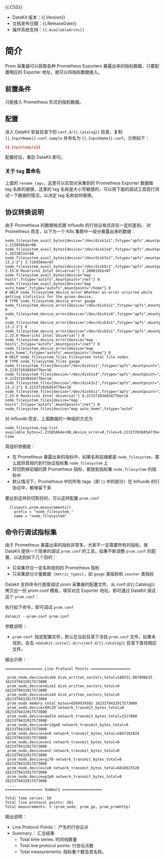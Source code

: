 {{.CSS}}

- DataKit 版本：{{.Version}}
- 文档发布日期：{{.ReleaseDate}}
- 操作系统支持：`{{.AvailableArchs}}`

# 简介

Prom 采集器可以获取各种 Prometheus Exporters 暴露出来的指标数据，只要配置相应的 Exporter 地址，就可以将指标数据接入。

## 前置条件

只能接入 Prometheus 形式的指标数据。

## 配置

进入 DataKit 安装目录下的 `conf.d/{{.Catalog}}` 目录，复制 `{{.InputName}}.conf.sample` 并命名为 `{{.InputName}}.conf`。示例如下：

```toml
{{.InputSample}}
```

配置好后，重启 DataKit 即可。

### 关于 tag 重命名

上面的 `rename_tags`，这里可以实现对采集到的 Prometheus Exporter 数据做 tag 名称的替换，这里的 tag 名称是大小写敏感的，可以用下面的调试工具现行测试一下数据的情况，以决定 tag 名称如何替换。

## 协议转换说明

由于 Prometheus 的数据格式跟 Influxdb 的行协议格式存在一定的差别。 对 Prometheus 而言，以下为一个 K8s 集群中一段分暴露出来的数据：

```
node_filesystem_avail_bytes{device="/dev/disk1s1",fstype="apfs",mountpoint="/"} 1.21585664e+08
node_filesystem_avail_bytes{device="/dev/disk1s4",fstype="apfs",mountpoint="/private/var/vm"} 1.2623872e+08
node_filesystem_avail_bytes{device="/dev/disk3s1",fstype="apfs",mountpoint="/Volumes/PostgreSQL 13.2-2"} 3.7269504e+07
node_filesystem_avail_bytes{device="/dev/disk5s1",fstype="apfs",mountpoint="/Volumes/Git 2.15.0 Mavericks Intel Universal"} 1.2808192e+07
node_filesystem_avail_bytes{device="map -hosts",fstype="autofs",mountpoint="/net"} 0
node_filesystem_avail_bytes{device="map auto_home",fstype="autofs",mountpoint="/home"} 0
# HELP node_filesystem_device_error Whether an error occurred while getting statistics for the given device.
# TYPE node_filesystem_device_error gauge
node_filesystem_device_error{device="/dev/disk1s1",fstype="apfs",mountpoint="/"} 0
node_filesystem_device_error{device="/dev/disk1s4",fstype="apfs",mountpoint="/private/var/vm"} 0
node_filesystem_device_error{device="/dev/disk3s1",fstype="apfs",mountpoint="/Volumes/PostgreSQL 13.2-2"} 0
node_filesystem_device_error{device="/dev/disk5s1",fstype="apfs",mountpoint="/Volumes/Git 2.15.0 Mavericks Intel Universal"} 0
node_filesystem_device_error{device="map -hosts",fstype="autofs",mountpoint="/net"} 0
node_filesystem_device_error{device="map auto_home",fstype="autofs",mountpoint="/home"} 0
# HELP node_filesystem_files Filesystem total file nodes.
# TYPE node_filesystem_files gauge
node_filesystem_files{device="/dev/disk1s1",fstype="apfs",mountpoint="/"} 9.223372036854776e+18
node_filesystem_files{device="/dev/disk1s4",fstype="apfs",mountpoint="/private/var/vm"} 9.223372036854776e+18
node_filesystem_files{device="/dev/disk3s1",fstype="apfs",mountpoint="/Volumes/PostgreSQL 13.2-2"} 9.223372036854776e+18
node_filesystem_files{device="/dev/disk5s1",fstype="apfs",mountpoint="/Volumes/Git 2.15.0 Mavericks Intel Universal"} 9.223372036854776e+18
node_filesystem_files{device="map -hosts",fstype="autofs",mountpoint="/net"} 0
node_filesystem_files{device="map auto_home",fstype="autof
```

对 Influxdb 而言，上面数据的一种组织方式为

```
node_filesystem,tag-list available_bytes=1.21585664e+08,device_error=0,files=9.223372036854776e+18 time
```

其组织依据是：

- 在 Prometheus 暴露出来的指标中，如果名称前缀都是 `node_filesystem`，那么就将其规约到行协议指标集 `node_filesystem` 上
- 将切割掉前缀的原 Prometheus 指标，都放到指标集 `node_filesystem` 的指标中
- 默认情况下，Prometheus 中的所有 tags（即 `{}` 中的部分）在 Influxdb 的行协议中，都保留下来

要达到这样的切割目的，可以这样配置 `prom.conf`

```
  [[inputs.prom.measurements]]
    prefix = "node_filesystem_"
    name = "node_filesystem"
```

## 命令行调试指标集 

由于 Prometheus 暴露出来的指标非常多，大家不一定需要所有的指标，故 DataKit 提供一个简单的调试 `prom.conf` 的工具，如果不断调整 `prom.conf` 的配置，以达到如下几个目的：

- 只采集符合一定名称规则的 Prometheus 指标
- 只采集部分计量数据（`metric_types`），如 `gauge` 类指标和 `counter` 类指标

Datakit 支持命令行直接调试 prom 采集器的配置文件，从 conf.d/{{.Catalog}} 拷贝出一份 prom.conf 模板，填写对应 Exporter 地址，即可通过 DataKit 调试这个 `prom.conf`：

执行如下命令，即可调试 `prom.conf`

```
datakit --prom-conf prom.conf
```

参数说明：

- `prom-conf`: 指定配置文件，默认在当前目录下寻找 `prom.conf` 文件，如果未找到，会去 `<datakit-install-dir>/conf.d/{{.Catalog}}` 目录下查找相应文件。

输出示例：

```
================= Line Protocol Points ==================

 prom_node,device=disk0 disk_written_sectors_total=146531.087890625 1623379432917573000
 prom_node,device=disk2 disk_written_sectors_total=0 1623379432917573000
 prom_node,device=disk4 disk_written_sectors_total=0 1623379432917573000
 prom_node memory_total_bytes=8589934592 1623379432917573000
 prom_node,device=XHC20 network_transmit_bytes_total=0 1623379432917573000
 prom_node,device=awdl0 network_transmit_bytes_total=1527808 1623379432917573000
 prom_node,device=bridge0 network_transmit_bytes_total=0 1623379432917573000
 prom_node,device=en0 network_transmit_bytes_total=2847181824 1623379432917573000
 prom_node,device=en1 network_transmit_bytes_total=0 1623379432917573000
 prom_node,device=en2 network_transmit_bytes_total=0 1623379432917573000
 prom_node,device=gif0 network_transmit_bytes_total=0 1623379432917573000
 prom_node,device=lo0 network_transmit_bytes_total=6818923520 1623379432917573000
 prom_node,device=p2p0 network_transmit_bytes_total=0 1623379432917573000
 ....
================= Summary ==================

Total time series: 58
Total line protocol points: 261
Total measurements: 3 (prom_node, prom_go, prom_promhttp)
```

输出说明：

- Line Protocol Points： 产生的行协议点
- Summary： 汇总结果
  - Total time series: 时间线数量
  - Total line protocol points: 行协议点数
  - Total measurements: 指标集个数及其名称。
